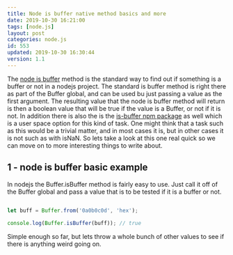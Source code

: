 ```yaml
---
title: Node is buffer native method basics and more
date: 2019-10-30 16:21:00
tags: [node.js]
layout: post
categories: node.js
id: 553
updated: 2019-10-30 16:30:44
version: 1.1
---
```


The [node is buffer](https://nodejs.org/api/buffer.html#buffer_class_method_buffer_isbuffer_obj) method is the standard way to find out if something is a buffer or not in a nodejs project. The standard is buffer method is right there as part of the Buffer global, and can be used bu just passing a value as the first argument. The resulting value that the node is buffer method will return is then a boolean value that will be true if the value is a Buffer, or not if it is not. In addition there is also the is the [is-buffer npm package](https://www.npmjs.com/package/is-buffer) as well which is a user space option for this kind of task. One might think that a task such as this would be a trivial matter, and in most cases it is, but in other cases it is not such as with isNaN. So lets take a look at this one real quick so we can move on to more interesting things to write about.

<!-- more -->

## 1 - node is buffer basic example

In nodejs the Buffer.isBuffer method is fairly easy to use. Just call it off of the Buffer global and pass a value that is to be tested if it is a buffer or not.

```js

let buff = Buffer.from('0a0b0c0d', 'hex');
 
console.log(Buffer.isBuffer(buff)); // true
```

Simple enough so far, but lets throw a whole bunch of other values to see if there is anything weird going on.